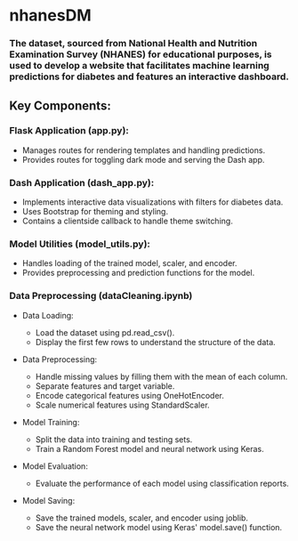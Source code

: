 # nhanesDM

### The dataset, sourced from National Health and Nutrition Examination Survey (NHANES) for educational purposes, is used to develop a website that facilitates machine learning predictions for diabetes and features an interactive dashboard.

## Key Components:

### Flask Application (app.py):
- Manages routes for rendering templates and handling predictions.
- Provides routes for toggling dark mode and serving the Dash app.

### Dash Application (dash_app.py):
- Implements interactive data visualizations with filters for diabetes data.
- Uses Bootstrap for theming and styling.
- Contains a clientside callback to handle theme switching.

### Model Utilities (model_utils.py):
- Handles loading of the trained model, scaler, and encoder.
- Provides preprocessing and prediction functions for the model.

### Data Preprocessing (dataCleaning.ipynb)
- Data Loading:
  - Load the dataset using pd.read_csv().
  - Display the first few rows to understand the structure of the data.

- Data Preprocessing:
  - Handle missing values by filling them with the mean of each column.
  - Separate features and target variable.
  - Encode categorical features using OneHotEncoder.
  - Scale numerical features using StandardScaler.

- Model Training:

  - Split the data into training and testing sets.
  - Train a Random Forest model and neural network using Keras.

- Model Evaluation:
  - Evaluate the performance of each model using classification reports.
    
- Model Saving:
  - Save the trained models, scaler, and encoder using joblib.
  - Save the neural network model using Keras' model.save() function.

